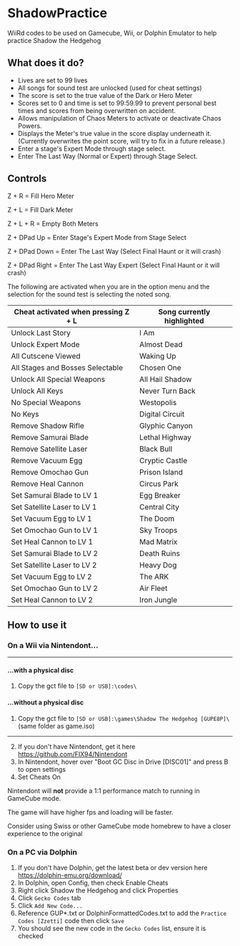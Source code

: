# ShadowPractice
WiiRd codes to be used on Gamecube, Wii, or Dolphin Emulator to help practice Shadow the Hedgehog

## What does it do?
* Lives are set to 99 lives
* All songs for sound test are unlocked (used for cheat settings)
* The score is set to the true value of the Dark or Hero Meter
* Scores set to 0 and time is set to 99:59.99 to prevent personal best times and scores from being overwritten on accident.
* Allows manipulation of Chaos Meters to activate or deactivate Chaos Powers.
* Displays the Meter's true value in the score display underneath it. (Currently overwrites the point score, will try to fix in a future release.)
* Enter a stage's Expert Mode through stage select.
* Enter The Last Way (Normal or Expert) through Stage Select.

## Controls
Z + R = Fill Hero Meter

Z + L = Fill Dark Meter

Z + L + R = Empty Both Meters

Z + DPad Up = Enter Stage's Expert Mode from Stage Select

Z + DPad Down = Enter The Last Way (Select Final Haunt or it will crash)

Z + DPad Right = Enter The Last Way Expert (Select Final Haunt or it will crash)

The following are activated when you are in the option menu and the selection for the sound test is selecting the noted song.

| Cheat activated when pressing Z + L | Song currently highlighted |
|---|---|
| Unlock Last Story | I Am |
| Unlock Expert Mode | Almost Dead |
| All Cutscene Viewed | Waking Up |
| All Stages and Bosses Selectable | Chosen One |
| Unlock All Special Weapons | All Hail Shadow |
| Unlock All Keys | Never Turn Back |
| No Special Weapons | Westopolis |
| No Keys | Digital Circuit |
| Remove Shadow Rifle | Glyphic Canyon |
| Remove Samurai Blade | Lethal Highway |
| Remove Satellite Laser | Black Bull |
| Remove Vacuum Egg | Cryptic Castle |
| Remove Omochao Gun | Prison Island |
| Remove Heal Cannon | Circus Park |
| Set Samurai Blade to LV 1 | Egg Breaker |
| Set Satellite Laser to LV 1 | Central City |
| Set Vacuum Egg to LV 1 | The Doom |
| Set Omochao Gun to LV 1 | Sky Troops |
| Set Heal Cannon to LV 1 | Mad Matrix |
| Set Samurai Blade to LV 2 | Death Ruins |
| Set Satellite Laser to LV 2 | Heavy Dog |
| Set Vacuum Egg to LV 2 | The ARK |
| Set Omochao Gun to LV 2 | Air Fleet |
| Set Heal Cannon to LV 2 | Iron Jungle |

## How to use it

### On a Wii via Nintendont...
----
#### ...with a physical disc
1. Copy the gct file to `[SD or USB]:\codes\`
#### ...without a physical disc
1. Copy the gct file to `[SD or USB]:\games\Shadow The Hedgehog [GUPE8P]\` (same folder as game.iso)
----
2. If you don't have Nintendont, get it here https://github.com/FIX94/Nintendont
3. In Nintendont, hover over "Boot GC Disc in Drive [DISC01]" and press B to open settings
4. Set Cheats On

Nintendont will **not** provide a 1:1 performance match to running in GameCube mode.

The game will have higher fps and loading will be faster.

Consider using Swiss or other GameCube mode homebrew to have a closer experience to the original

### On a PC via Dolphin
1. If you don't have Dolphin, get the latest beta or dev version here https://dolphin-emu.org/download/
2. In Dolphin, open Config, then check Enable Cheats
3. Right click Shadow the Hedgehog and click Properties
4. Click `Gecko Codes` tab
5. Click `Add New Code...`
6. Reference GUP*.txt or DolphinFormattedCodes.txt to add the `Practice Codes [Zzetti]` code then click `Save`
7. You should see the new code in the `Gecko Codes` list, ensure it is checked

